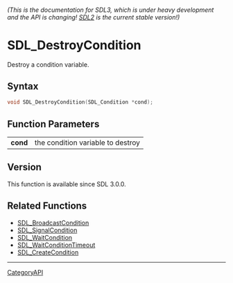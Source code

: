 ###### (This is the documentation for SDL3, which is under heavy development and the API is changing! [SDL2](https://wiki.libsdl.org/SDL2/) is the current stable version!)
# SDL_DestroyCondition

Destroy a condition variable.

## Syntax

```c
void SDL_DestroyCondition(SDL_Condition *cond);

```

## Function Parameters

|              |                                   |
| ------------ | --------------------------------- |
| **cond**     | the condition variable to destroy |

## Version

This function is available since SDL 3.0.0.

## Related Functions

* [SDL_BroadcastCondition](SDL_BroadcastCondition.md)
* [SDL_SignalCondition](SDL_SignalCondition.md)
* [SDL_WaitCondition](SDL_WaitCondition.md)
* [SDL_WaitConditionTimeout](SDL_WaitConditionTimeout.md)
* [SDL_CreateCondition](SDL_CreateCondition.md)

----
[CategoryAPI](CategoryAPI.md)

